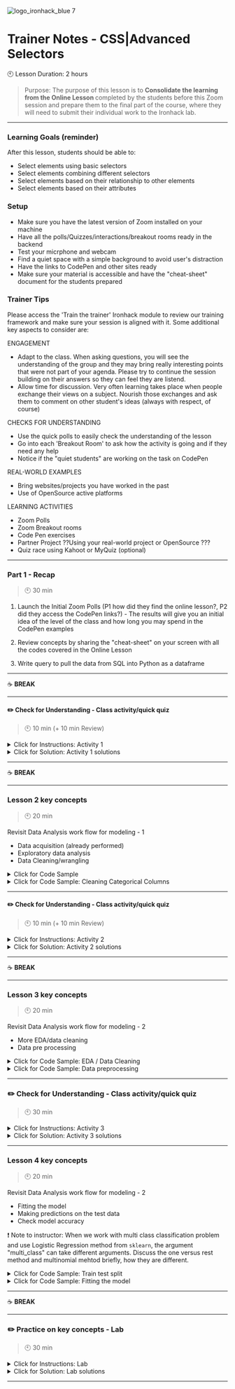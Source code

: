  ![logo_ironhack_blue 7](https://user-images.githubusercontent.com/23629340/40541063-a07a0a8a-601a-11e8-91b5-2f13e4e6b441.png)

# Trainer Notes - CSS|Advanced Selectors

:clock10: Lesson Duration: 2 hours

> Purpose: The purpose of this lesson is to <b> Consolidate the learning from the Online Lesson </b> completed by the students before this Zoom session and prepare them to the final part of the course, where they will need to submit their individual work to the Ironhack lab.

---
### Learning Goals (reminder)

After this lesson, students should be able to:

- Select elements using basic selectors
- Select elements combining different selectors
- Select elements based on their relationship to other elements
- Select elements based on their attributes

### Setup

- Make sure you have the latest version of Zoom installed on your machine
- Have all the polls/Quizzes/interactions/breakout rooms ready in the backend 
- Test your micrphone and webcam
- Find a quiet space with a simple background to avoid user's distraction
- Have the links to CodePen and other sites ready
- Make sure your material is accessible and have the "cheat-sheet" document for the students prepared

### Trainer Tips
Please access the 'Train the trainer' Ironhack module to review our training framework and make sure your session is aligned with it. Some additional key aspects to consider are:

ENGAGEMENT
- Adapt to the class. When asking questions, you will see the understanding of the group and they may bring really interesting points that were not part of your agenda. Please try to continue the session building on their answers so they can feel they are listend.
- Allow time for discussion. Very often learning takes place when people exchange their views on a subject. Nourish those exchanges and ask them to comment on other student's ideas (always with respect, of course)

CHECKS FOR UNDERSTANDING
- Use the quick polls to easily check the understanding of the lesson
- Go into each 'Breakout Room' to ask how the activity is going and if they need any help
- Notice if the "quiet students" are working on the task on CodePen

REAL-WORLD EXAMPLES
- Bring websites/projects you have worked in the past
- Use of OpenSource active platforms

LEARNING ACTIVITIES
- Zoom Polls
- Zoom Breakout rooms
- Code Pen exercises
- Partner Project ??Using your real-world project or OpenSource ???
- Quiz race using Kahoot or MyQuiz (optional)

---

### Part 1 - Recap

> :clock10: 30 min

1) Launch the Initial Zoom Polls (P1 how did they find the online lesson?, P2 did they access the CodePen links?) - The results will give you an initial idea of the level of the class and how long you may spend in the CodePen examples

2) Review concepts by sharing the "cheat-sheet" on your screen with all the codes covered in the Online Lesson

3) Write query to pull the data from SQL into Python as a dataframe








---

:coffee: **BREAK**

---

#### :pencil2: Check for Understanding - Class activity/quick quiz

> :clock10: 10 min (+ 10 min Review)

<details>
  <summary> Click for Instructions: Activity 1 </summary>

- Link to [activity 1](https://github.com/ironhack-edu/data_3.08_activities/blob/master/3.08_activity_1.md).

</details>

<details>
  <summary> Click for Solution: Activity 1 solutions </summary>

- Link to [activity 1 solution](https://gist.github.com/ironhack-edu/253270833e1716fca5d7273469ea757d).

</details>

---

:coffee: **BREAK**

---

### Lesson 2 key concepts

> :clock10: 20 min

Revisit Data Analysis work flow for modeling - 1

- Data acquisition (already performed)
- Exploratory data analysis
- Data Cleaning/wrangling

<details>
  <summary> Click for Code Sample </summary>

```python
data['status'].value_counts()

data.shape

data.dtypes

data.isna().sum()
data = data[data['duration'].isna() == False]

data.describe()

data['duration'] = data['duration'].astype('object') # This will be treated as categorical
data.describe()
data.isna().sum()
```

</details>

<details>
  <summary> Click for Code Sample:  Cleaning Categorical Columns</summary>

```python
data['operation'].value_counts()
def cleanOperation(x):
    x = x.lower()
    if 'vyber' in x:
        return "vyber"
    elif 'prevod' in x:
        return "prevod"
    elif 'vklad' in x:
        return 'vklad'
    else:
        return 'unknown'

data['operation'] = list(map(cleanOperation, data['operation']))
```

```python
data['k_symbol'].value_counts()
data['k_symbol'].value_counts().index
def cleankSymbol(x):
    if x in ['', ' ']:
        return 'unknown'
    else:
        return x

data['k_symbol'] = list(map(cleankSymbol, data['k_symbol']))
data = data[~data['k_symbol'].isin(['POJISTINE', 'SANKC. UROK', 'UVER'])]
```

```python
def clean_type(x):
    if 'PRI' in x:
        return 'PRIJEM'
    else:
        return x

data['type'] = list(map(clean_type, data['type']))
```

</details>

---

#### :pencil2: Check for Understanding - Class activity/quick quiz

> :clock10: 10 min (+ 10 min Review)

<details>
  <summary> Click for Instructions: Activity 2 </summary>

- Link to [activity 2](https://github.com/ironhack-edu/data_3.08_activities/blob/master/3.08_activity_2.md).

</details>

<details>
  <summary> Click for Solution: Activity 2 solutions </summary>

- Link to [activity 2 solutions](https://gist.github.com/ironhack-edu/2946a99a19aa1f86c066e7dd1ffec7fc).

</details>

---

:coffee: **BREAK**

---

### Lesson 3 key concepts

> :clock10: 20 min

Revisit Data Analysis work flow for modeling - 2

- More EDA/data cleaning
- Data pre processing

<details>
  <summary> Click for Code Sample: EDA / Data Cleaning </summary>

```python
import matplotlib.pyplot as plt
import seaborn as sns
%matplotlib inline
```

```python
corr_matrix=data.corr(method='pearson')  # default
fig, ax = plt.subplots(figsize=(10, 8))
ax = sns.heatmap(corr_matrix, annot=True)
plt.show()
```

```python
sns.distplot(data['t_amount'])
plt.show()

sns.distplot(data['l_amount'])
plt.show()

sns.distplot(data['balance'])
plt.show()

sns.distplot(data['payments'])
plt.show()
```

</details>

<details>
  <summary> Click for Code Sample: Data preprocessing </summary>

```python
import numpy as np
from sklearn.preprocessing import Normalizer
# from sklearn.preprocessing import StandardScaler

X = data.select_dtypes(include = np.number)

# Normalizing data
transformer = Normalizer().fit(X)
x_normalized = transformer.transform(X)
x = pd.DataFrame(x_normalized)
```

```python
cat = data.select_dtypes(include = np.object)
cat = cat.drop(['status'], axis=1)
categorical = pd.get_dummies(cat, columns=['type', 'operation', 'k_symbol', 'duration'])
```

</details>

---

### :pencil2: Check for Understanding - Class activity/quick quiz

> :clock10: 30 min

<details>
  <summary> Click for Instructions: Activity 3 </summary>

- Link to [activity 3](https://github.com/ironhack-edu/data_3.08_activities/blob/master/3.08_activity_3.md).

</details>

<details>
  <summary>Click for Solution: Activity 3 solutions</summary>

- Link to [activity 3 solution](https://gist.github.com/ironhack-edu/9ca2052231cc1802096e2f0c4eb7e9a9).

</details>

---

### Lesson 4 key concepts

> :clock10: 20 min

Revisit Data Analysis work flow for modeling - 2

- Fitting the model
- Making predictions on the test data
- Check model accuracy

:exclamation: Note to instructor: When we work with multi class classification problem and use Logistic Regression method from `sklearn`, the argument "multi_class" can take different arguments. Discuss the one versus rest method and multinomial mehtod briefly, how they are different.

<details>
  <summary> Click for Code Sample: Train test split </summary>

```python
y = data['status']
X = np.concatenate((x, categorical), axis=1)
```

```python
from sklearn.model_selection import train_test_split
X_train, X_test, y_train, y_test = train_test_split(X, y, test_size=0.4, random_state=100)
```

</details>

<details>
  <summary> Click for Code Sample: Fitting the model </summary>

- Refer to the documentation
  [https://scikit-learn.org/stable/modules/generated/sklearn.linear_model.LogisticRegression.html]

```python
from sklearn.linear_model import LogisticRegression
classification = LogisticRegression(random_state=0, solver='lbfgs',
                  multi_class='multinomial').fit(X_train, y_train)
```

```python
predictions = classification.predict(X_test)
classification.score(X_test, y_test)
```

```python
print(y_test.value_counts())
# As you would notice here, there is a huge imbalance in the data among the different classes. We will talk more about imbalance and how to resolve it later

pd.Series(predictions).value_counts()
# This shows that the disparity in the numbers are amplified by the model
```

```python
from sklearn.metrics import confusion_matrix
confusion_matrix(y_test, predictions)
```

</details>

---

:coffee: **BREAK**

---

### :pencil2: Practice on key concepts - Lab

> :clock10: 30 min

<details>
  <summary> Click for Instructions: Lab </summary>

- Link to the lab: [https://github.com/ironhack-labs/lab-predictions-logistic-regression](https://github.com/ironhack-labs/lab-predictions-logistic-regression)

</details>

<details>
  <summary> Click for Solution: Lab solutions </summary>

- Link to the [lab solution](https://gist.github.com/ironhack-edu/c3e7fba417de11bcf152ba6329acbbb4).

</details>

---
